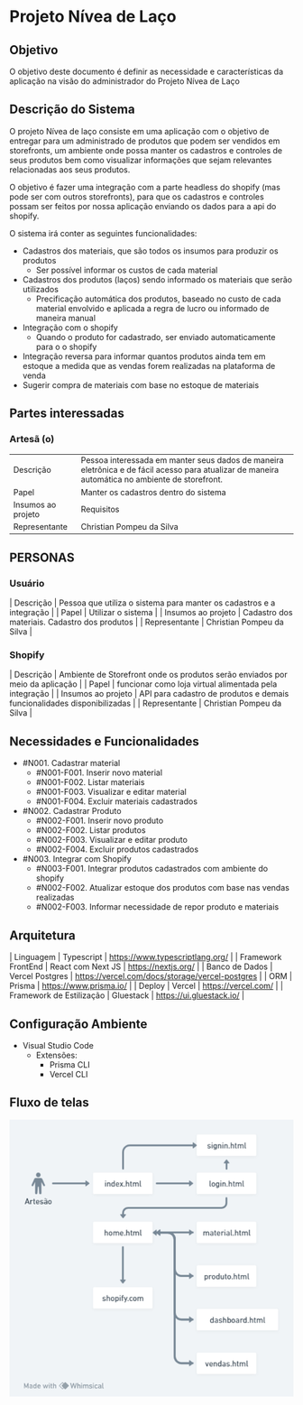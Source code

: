 # Projeto Nívea de Laço

## Objetivo

O objetivo deste documento é definir as necessidade e características da aplicação na visão do administrador do Projeto Nívea de Laço

## Descrição do Sistema

O projeto Nívea de laço consiste em uma aplicação com o objetivo de entregar para um administrado de produtos que podem ser vendidos em storefronts, um ambiente onde possa manter os cadastros e controles de seus produtos bem como visualizar informações que sejam relevantes relacionadas aos seus produtos.

O objetivo é fazer uma integração com a parte headless do shopify (mas pode ser com outros storefronts), para que os cadastros e controles possam ser feitos por nossa aplicação enviando os dados para a api do shopify.

O sistema irá conter as seguintes funcionalidades:

- Cadastros dos materiais, que são todos os insumos para produzir os produtos
    - Ser possível informar os custos de cada material
- Cadastros dos produtos (laços) sendo informado os materiais que serão utilizados
    - Precificação automática dos produtos, baseado no custo de cada material envolvido e aplicada a regra de lucro ou informado de maneira manual
- Integração com o shopify
    - Quando o produto for cadastrado, ser enviado automaticamente para o o shopify
- Integração reversa para informar quantos produtos ainda tem em estoque a medida que as vendas forem realizadas na plataforma de venda
- Sugerir compra de materiais com base no estoque de materiais

## Partes interessadas

### Artesã (o)

|                |                          |
|----------------|-------------------------------|
| Descrição | Pessoa interessada em manter seus dados de maneira eletrônica e de fácil acesso para atualizar de maneira automática no ambiente de storefront. |
| Papel | Manter os cadastros dentro do sistema |
| Insumos ao projeto | Requisitos |
| Representante | Christian Pompeu da Silva |

## PERSONAS

### Usuário

| Descrição | Pessoa que utiliza o sistema para manter os cadastros e a integração |
| Papel | Utilizar o sistema |
| Insumos ao projeto | Cadastro dos materiais. Cadastro dos produtos |
| Representante | Christian Pompeu da Silva |

### Shopify

| Descrição | Ambiente de Storefront onde os produtos serão enviados por meio da aplicação |
| Papel | funcionar como loja virtual alimentada pela integração |
| Insumos ao projeto | API para cadastro de produtos e demais funcionalidades disponibilizadas |
| Representante | Christian Pompeu da Silva |

## Necessidades e Funcionalidades

- #N001. Cadastrar material
    - #N001-F001. Inserir novo material
    - #N001-F002. Listar materiais
    - #N001-F003. Visualizar e editar material
    - #N001-F004. Excluir materiais cadastrados
- #N002. Cadastrar Produto
    - #N002-F001. Inserir novo produto
    - #N002-F002. Listar produtos
    - #N002-F003. Visualizar e editar produto
    - #N002-F004. Excluir produtos cadastrados
- #N003. Integrar com Shopify
    - #N003-F001. Integrar produtos cadastrados com ambiente do shopify
    - #N002-F002. Atualizar estoque dos produtos com base nas vendas realizadas
    - #N002-F003. Informar necessidade de repor produto e materiais

## Arquitetura

| Linguagem | Typescript | https://www.typescriptlang.org/ |
| Framework FrontEnd | React com Next JS | https://nextjs.org/ |
| Banco de Dados | Vercel Postgres | https://vercel.com/docs/storage/vercel-postgres |
| ORM | Prisma | https://www.prisma.io/ |
| Deploy | Vercel | https://vercel.com/ |
| Framework de Estilização | Gluestack | https://ui.gluestack.io/ |

## Configuração Ambiente

- Visual Studio Code
    - Extensões:
        - Prisma CLI
        - Vercel CLI

## Fluxo de telas

![Diagrama](public/assets/diagrama.png)